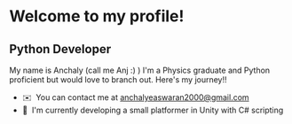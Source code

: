 Welcome to my profile!
========================================================================================================================================

Python Developer
----------------

My name is Anchaly (call me Anj :) ) I'm a Physics graduate and Python proficient but would love to branch out. Here's my journey!!

* ✉️  You can contact me at [anchalyeaswaran2000@gmail.com](mailto:anchalyeaswaran2000@gmail.com)
* 🧠  I'm currently developing a small platformer in Unity with C# scripting
